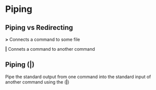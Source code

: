 # Piping

## Piping vs Redirecting

**>** Connects a command to some file

**|** Connets a command to another command

## Piping (|)

Pipe the standard output from one command into the standard input of another command using the (**|**) 
